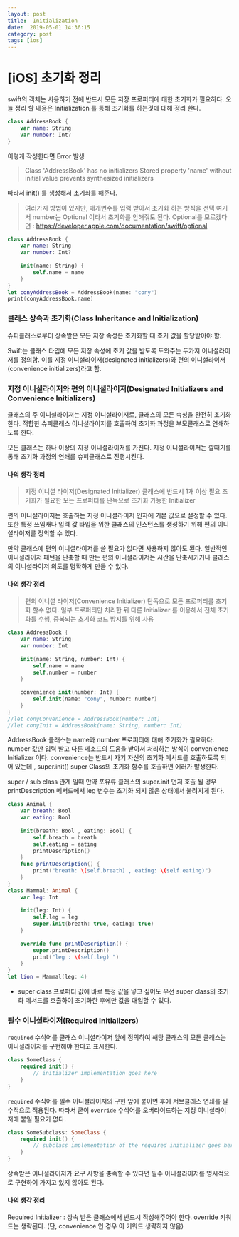 ```yaml
---
layout: post
title:  Initialization
date:  2019-05-01 14:36:15
category: post
tags: [ios]
---
```


# [iOS] 초기화 정리

swift의 객체는 사용하기 전에 반드시 모든 저장 프로퍼티에 대한 초기화가 필요하다.
오늘 정리 할 내용은 Initialization 를 통해 초기화를 하는것에 대해 정리 한다.

```swift
class AddressBook {
    var name: String
    var number: Int?
}
```

이렇게 작성한다면 Error 발생
> Class 'AddressBook' has no initializers
Stored property 'name' without initial value prevents synthesized initializers

따라서 init() 를 생성해서  초기화를 해준다.
> 여러가지 방법이 있지만, 매개변수를 입력 받아서 초기화 하는 방식을 선택
> 여기서 number는 Optional 이라서 초기화를 안해줘도 된다.
> Optional를 모르겠다면 : https://developer.apple.com/documentation/swift/optional


```swift 
class AddressBook {
    var name: String
    var number: Int?
    
    init(name: String) {
        self.name = name
    }
}
let conyAddressBook = AddressBook(name: "cony")
print(conyAddressBook.name)
```

### 클래스 상속과 초기화(Class Inheritance and Initialization)

슈퍼클래스로부터 상속받은 모든 저장 속성은 초기화할 때 초기 값을 할당받아야 함.

Swift는 클래스 타입에 모든 저장 속성에 초기 값을 받도록 도와주는 두가지 이니셜라이저를 정의함. 이를 지정 이니셜라이저(designated initializers)와 편의 이니셜라이저(convenience initializers)라고 함.

### 지정 이니셜라이저와 편의 이니셜라이저(Designated Initializers and Convenience Initializers)

클래스의 주 이니셜라이저는 지정 이니셜라이저로, 클래스의 모든 속성을 완전히 초기화한다. 적합한 슈퍼클래스 이니셜라이저를 호출하여 초기화 과정을 부모클래스로 연쇄하도록 한다.

모든 클래스는 하나 이상의 지정 이니셜라이저를 가진다. 지정 이니셜라이저는 깔때기를 통해 초기화 과정의 연쇄를 슈퍼클래스로 진행시킨다.

#### 나의 생각 정리
>지정 이니셜 라이저(Designated Initializer) 클래스에 반드시 1개 이상 필요
초기화가 필요한 모든 프로퍼티를 단독으로 초기화 가능한 Initializer


편의 이니셜라이저는 호출하는 지정 이니셜라이저 인자에 기본 값으로 설정할 수 있다. 또한 특정 쓰임새나 입력 값 타입을 위한 클래스의 인스턴스를 생성하기 위해 편의 이니셜라이저를 정의할 수 있다.

만약 클래스에 편의 이니셜라이저를 쓸 필요가 없다면 사용하지 않아도 된다. 일반적인 이니셜라이저 패턴을 단축할 때 만든 편의 이니셜라이저는 시간을 단축시키거나 클래스의 이니셜라이저 의도를 명확하게 만들 수 있다.

#### 나의 생각 정리
>편의 이니셜 라이저(Convenience Initializer) 단독으로 모든 프로퍼티를 초기화 할수 없다.
일부 프로퍼티만 처리한 뒤 다른 Initializer 를 이용해서 전체 초기화를 수행,
중복되는 초기화 코드 방지를 위해 사용

```swift
class AddressBook {
    var name: String
    var number: Int
    
    init(name: String, number: Int) {
        self.name = name
        self.number = number
    }
    
    convenience init(number: Int) {
        self.init(name: "cony", number: number)
    }
}
//let conyConvenience = AddressBook(number: Int)
//let conyInit = AddressBook(name: String, number: Int)
```
AddressBook 클래스는 name과 number 프로퍼티에 대해 초기화가 필요하다. 
number 값만 입력 받고 다른 메소드의 도움을 받아서 처리하는 방식이 convenience Initializer 이다. 
convenience는 반드시 자기 자신의 초기화 메서드를 호출하도록 되어 있는데 , super.init() super Class의 초기화 함수를 호출하면 에러가 발생한다.


super / sub class 관계 일때 
만약 포유류 클래스의 super.init 먼저 호출 될 경우 printDescription 메서드에서 leg 변수는 초기화 되지 않은 상태에서 불려지게 된다.

```swift
class Animal {
    var breath: Bool
    var eating: Bool
    
    init(breath: Bool , eating: Bool) {
        self.breath = breath
        self.eating = eating
        printDescription()
    }
    func printDescription() {
        print("breath: \(self.breath) , eating: \(self.eating)")
    }
}
class Mammal: Animal {
    var leg: Int
    
    init(leg: Int) {
        self.leg = leg
        super.init(breath: true, eating: true)
    }
    
    override func printDescription() {
        super.printDescription()
        print("leg : \(self.leg) ")
    }
}
let lion = Mammal(leg: 4)
```

- super class 프로퍼티 값에 바로 특정 값을 넣고 싶어도 우선 super class의 초기화 메서드를 호출하여 초기화한 후에만 값을 대입할 수 있다.



### 필수 이니셜라이저(Required Initializers)

`required` 수식어를 클래스 이니셜라이저 앞에 정의하여 해당 클래스의 모든 클래스는 이니셜라이저를 구현해야 한다고 표시한다.

```swift
class SomeClass {
    required init() {
        // initializer implementation goes here
    }
}
```

`required` 수식어를 필수 이니셜라이저의 구현 앞에 붙이면 후에 서브클래스 연쇄를 필수적으로 적용된다. 따라서 굳이 `override` 수식어를 오버라이드하는 지정 이니셜라이저에 붙일 필요가 없다.

```swift
class SomeSubclass: SomeClass {
    required init() {
        // subclass implementation of the required initializer goes here
    }
}
```

상속받은 이니셜라이저가 요구 사항을 충족할 수 있다면 필수 이니셜라이저를 명시적으로 구현하여 가지고 있지 않아도 된다.

#### 나의 생각 정리
Required Initializer : 상속 받은 클래스에서 반드시 작성해주어야 한다.
override 키워드는 생략된다. (단, convenience 인 경우 이 키워드 생략하지 않음)
